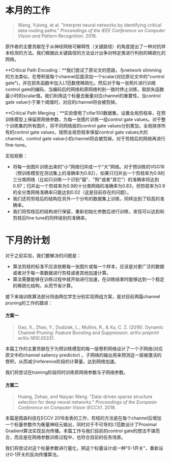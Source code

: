 # 本月的工作

> Wang, Yulong, et al. "Interpret neural networks by identifying critical data routing paths." *Proceedings of the IEEE Conference on Computer Vision and Pattern Recognition*. 2018.

原作者的主要贡献在于从神经网络可解释性（关键路径）的角度提出了一种对抗样本检测的方法。我们根据此关键路径的方法设计出争对特定类进行判别的稀疏化的网络。

**Critical Path Encoding：**我们尝试了原论文的思路，与network slimming的方法类似，在卷积层每个channel后面添加一个scalar(对应原论文中的"control gate")，并在损失函数中加入L1范数使稀疏化。然后对于每一张照片进行训练control gate的编码，当编码后的网络和原网络判别一致时停止训练，取损失函数最小时的scalar值。我们利用这个标量去衡量对应channel的重要性，当control gate value小于某个阈值时，对应的channel将会被剪掉。

**Critical Path Merging：**实验使用了cifar100数据集，设置全局剪枝率，在预训练模型上保留原网络参数，为每一张图片训练一组control gate values。对于整个训练集的所有图片，将不同网络层的control gate values分别累加，全局排序所有的control gate values，按照全局剪枝率保留control gate values大的channel，control gate value小的channel将会被剪掉。对于剪枝后的网络再进行fine-tune。

实验观察：

- 将每一张图片训练出来的"小"网络归并成一个"大"网络。对于预训练的VGG16（预训练模型在测试集上的准确率为0.82），如果只归并出一个剪枝率为0.9的三分类网络（比如只训练一个识别"猫"、"狗"或者"其它"）的准确率将达到0.97；归并出一个剪枝率为0.9的十分类网络的准确率为0.83，但剪枝率为0.9的全分类网络准确率只能达到0.02（这是目前存在的问题）。
- 我们还将剪枝后的结构在另外一个分布的数据集上训练，同样达到了较高的准确率。
- 我们将剪枝后的结构进行保留，重新初始化参数后进行训练，发现可以达到和剪枝后fine tune的同样级别的准确率。

# 下月的计划

对于之前实验，我们要解决的问题是：

- 算法剪枝的标准不应该依赖每一张图片或每一个样本，应该是对更广泛的数据或者对于每一类数据进行剪枝或者其他加速计算。
- 算法需要能够在训练过程中就开始进行加速，在训练结束时能够达到一个稳定的稀疏化结构，从而节省计算。

接下来端训练算法部分将由两位学生分别实现两组方案，是对目前两篇channel pruning的工作的跟进：

#### 方案一

> Gao, X., Zhao, Y., Dudziak, L., Mullins, R., & Xu, C. Z. (2018). Dynamic Channel Pruning: Feature Boosting and Suppression. *arXiv preprint arXiv:1810.05331*.

本篇工作的主要贡献在于为预训练模型的每一层卷积网络设计了一个子网络(对应原文中的channel saliency predictor) 。子网络的输出用来预测这一层被激活的卷积，从而减少inference阶段的计算量，达到网络加速。

我们将尝试在training阶段同时训练原网络参数与子网络参数。

#### 方案二

> Huang, Zehao, and Naiyan Wang. "Data-driven sparse structure selection for deep neural networks." *Proceedings of the European Conference on Computer Vision (ECCV)*. 2018.

本篇是图森科技在ECCV 2018发表的工作，剪枝的方法是在每个channel后增加一个标量参数作为衡量神经元输出，同时对于不可导的L1范数设计了Proximal Gradient算法实现反向传播。本篇工作与我们目前的control gate的想法不谋而合，而且是在网络参数训练过程中，也符合目前的任务场景。

我们将尝试对这个标量参数进行量化，把这个标量设计成一种"0-1开关"，重新设计0-1开关的反向传播算法。